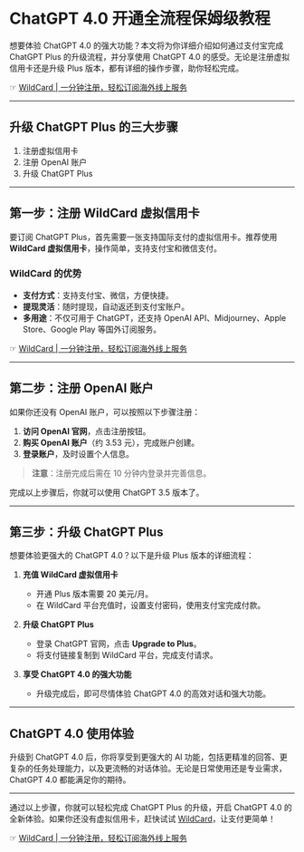 # ChatGPT 4.0 开通全流程保姆级教程

想要体验 ChatGPT 4.0 的强大功能？本文将为你详细介绍如何通过支付宝完成 ChatGPT Plus 的升级流程，并分享使用 ChatGPT 4.0 的感受。无论是注册虚拟信用卡还是升级 Plus 版本，都有详细的操作步骤，助你轻松完成。

☞ [WildCard | 一分钟注册，轻松订阅海外线上服务](https://bit.ly/bewildcard)

---

## 升级 ChatGPT Plus 的三大步骤

1. 注册虚拟信用卡
2. 注册 OpenAI 账户
3. 升级 ChatGPT Plus

---

## 第一步：注册 WildCard 虚拟信用卡

要订阅 ChatGPT Plus，首先需要一张支持国际支付的虚拟信用卡。推荐使用 **WildCard 虚拟信用卡**，操作简单，支持支付宝和微信支付。

### WildCard 的优势
- **支付方式**：支持支付宝、微信，方便快捷。
- **提现灵活**：随时提现，自动返还到支付宝账户。
- **多用途**：不仅可用于 ChatGPT，还支持 OpenAI API、Midjourney、Apple Store、Google Play 等国外订阅服务。

☞ [WildCard | 一分钟注册，轻松订阅海外线上服务](https://bit.ly/bewildcard)

---

## 第二步：注册 OpenAI 账户

如果你还没有 OpenAI 账户，可以按照以下步骤注册：

1. **访问 OpenAI 官网**，点击注册按钮。
2. **购买 OpenAI 账户**（约 3.53 元），完成账户创建。
3. **登录账户**，及时设置个人信息。

> **注意**：注册完成后需在 10 分钟内登录并完善信息。

完成以上步骤后，你就可以使用 ChatGPT 3.5 版本了。

---

## 第三步：升级 ChatGPT Plus

想要体验更强大的 ChatGPT 4.0？以下是升级 Plus 版本的详细流程：

1. **充值 WildCard 虚拟信用卡**  
   - 开通 Plus 版本需要 20 美元/月。
   - 在 WildCard 平台充值时，设置支付密码，使用支付宝完成付款。

2. **升级 ChatGPT Plus**  
   - 登录 ChatGPT 官网，点击 **Upgrade to Plus**。
   - 将支付链接复制到 WildCard 平台，完成支付请求。

3. **享受 ChatGPT 4.0 的强大功能**  
   - 升级完成后，即可尽情体验 ChatGPT 4.0 的高效对话和强大功能。

---

## ChatGPT 4.0 使用体验

升级到 ChatGPT 4.0 后，你将享受到更强大的 AI 功能，包括更精准的回答、更复杂的任务处理能力，以及更流畅的对话体验。无论是日常使用还是专业需求，ChatGPT 4.0 都能满足你的期待。

---

通过以上步骤，你就可以轻松完成 ChatGPT Plus 的升级，开启 ChatGPT 4.0 的全新体验。如果你还没有虚拟信用卡，赶快试试 [WildCard](https://bit.ly/bewildcard)，让支付更简单！

☞ [WildCard | 一分钟注册，轻松订阅海外线上服务](https://bit.ly/bewildcard)
